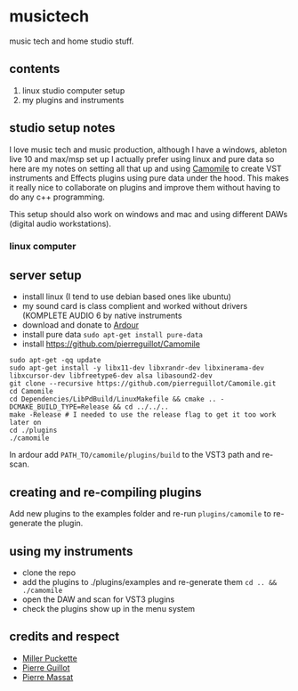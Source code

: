 # musictech

music tech and home studio stuff.

## contents

1. linux studio computer setup
2. my plugins and instruments

## studio setup notes

I love music tech and music production, although I have a windows, ableton live 10 and max/msp set up I actually prefer using linux and pure data so here are my notes on setting all that up and using [Camomile](https://github.com/pierreguillot/Camomile) to create VST instruments and Effects plugins using pure data under the hood. This makes it really nice to collaborate on plugins and improve them without having to do any c++ programming.

This setup should also work on windows and mac and using different DAWs (digital audio workstations).

### linux computer

## server setup

* install linux (I tend to use debian based ones like ubuntu)
* my sound card is class complient and worked without drivers (KOMPLETE AUDIO 6 by native instruments
* download and donate to [Ardour](https://ardour.org/)
* install pure data `sudo apt-get install pure-data`
* install https://github.com/pierreguillot/Camomile

```
sudo apt-get -qq update
sudo apt-get install -y libx11-dev libxrandr-dev libxinerama-dev libxcursor-dev libfreetype6-dev alsa libasound2-dev
git clone --recursive https://github.com/pierreguillot/Camomile.git
cd Camomile
cd Dependencies/LibPdBuild/LinuxMakefile && cmake .. -DCMAKE_BUILD_TYPE=Release && cd ../../..
make -Release # I needed to use the release flag to get it too work later on
cd ./plugins
./camomile
```

In ardour add `PATH_TO/camomile/plugins/build` to the VST3 path and re-scan.

## creating and re-compiling plugins

Add new plugins to the examples folder and re-run `plugins/camomile` to re-generate the plugin. 

## using my instruments

* clone the repo
* add the plugins to ./plugins/examples and re-generate them `cd .. && ./camomile`
* open the DAW and scan for VST3 plugins
* check the plugins show up in the menu system

## credits and respect

* [Miller Puckette](http://msp.ucsd.edu/software.html)
* [Pierre Guillot](https://github.com/pierreguillot)
* [Pierre Massat](https://guitarextended.wordpress.com/2014/11/11/yellotron-a-mellotron-with-pure-data/)
